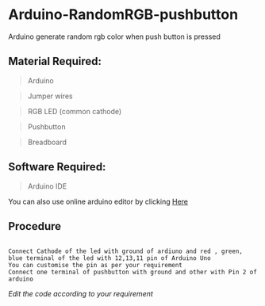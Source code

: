 # Arduino-RandomRGB-pushbutton
 Arduino generate random rgb color when push button is pressed
## Material Required:
> Arduino 

> Jumper wires

> RGB LED (common cathode)

> Pushbutton

> Breadboard

## Software Required:
> Arduino IDE 

You can also use online arduino editor by clicking [Here](https://create.arduino.cc/editor)

## Procedure 
```

Connect Cathode of the led with ground of ardiuno and red , green, blue terminal of the led with 12,13,11 pin of Arduino Uno
You can customise the pin as per your requirement
Connect one terminal of pushbutton with ground and other with Pin 2 of arduino 
```

*Edit the code according to your requirement*


